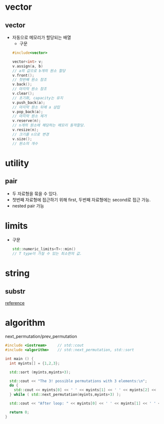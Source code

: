 vector
====
vector
----
* 자동으로 메모리가 할당되는 배열
    * 구문
    ```c++
    #include<vector>

    vector<int> v;
    v.assign(a, b)
    // a의 값으로 b개의 원소 할당
    v.front();
    // 첫번째 원소 참조
    v.back();
    // 마지막 원소 참조
    v.clear();
    // 초기화, capacity는 유지
    v.push_back(a);
    // 마지막 원소 뒤에 a 삼입
    v.pop_back(a);
    // 마지막 원소 제거
    v.reserve(n);
    // n개의 원소에 해당하는 메모리 동적할당.
    v.resize(n);
    // 크기를 n으로 변경
    v.size();
    // 원소의 개수
    ```

utility
====
pair
----
* 두 자료형을 묶을 수 있다.
* 첫번째 자료형에 접근하기 위해 first, 두번째 자료형에는 second로 접근 가능.
* nested pair 가능

limits
====
* 구문
    ```c++
    std::numeric_limits<T>::min()
    // T type이 가질 수 있는 최소한의 값.
    ```

string
====
substr
----

[reference](https://en.cppreference.com/w/cpp/string/basic_string/substr)

algorithm
====
next_permutation/prev_permutation
```c++
#include <iostream>     // std::cout
#include <algorithm>    // std::next_permutation, std::sort

int main () {
  int myints[] = {1,2,3};

  std::sort (myints,myints+3);

  std::cout << "The 3! possible permutations with 3 elements:\n";
  do {
    std::cout << myints[0] << ' ' << myints[1] << ' ' << myints[2] << '\n';
  } while ( std::next_permutation(myints,myints+3) );

  std::cout << "After loop: " << myints[0] << ' ' << myints[1] << ' ' << myints[2] << '\n';

  return 0;
}
```